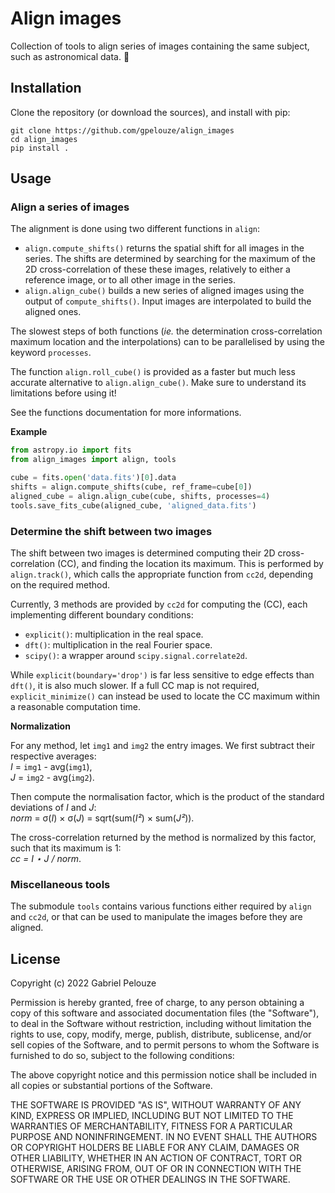 
# Align images

Collection of tools to align series of images containing the same subject, such
as astronomical data. :milky_way:

## Installation

Clone the repository (or download the sources), and install with pip:

~~~
git clone https://github.com/gpelouze/align_images
cd align_images
pip install .
~~~


## Usage

### Align a series of images

The alignment is done using two different functions in `align`:

- `align.compute_shifts()` returns the spatial shift for all images in the
  series. The shifts are determined by searching for the maximum of the 2D
  cross-correlation of these these images, relatively to either a reference
  image, or to all other image in the series.
- `align.align_cube()` builds a new series of aligned images using the output
  of `compute_shifts()`. Input images are interpolated to build the aligned
  ones.

The slowest steps of both functions (*ie.* the determination cross-correlation
maximum location and the interpolations) can to be parallelised by using the
keyword `processes`.

The function `align.roll_cube()` is provided as a faster but much less accurate
alternative to `align.align_cube()`. Make sure to understand its limitations
before using it!

See the functions documentation for more informations.

**Example**

~~~python
from astropy.io import fits
from align_images import align, tools

cube = fits.open('data.fits')[0].data
shifts = align.compute_shifts(cube, ref_frame=cube[0])
aligned_cube = align.align_cube(cube, shifts, processes=4)
tools.save_fits_cube(aligned_cube, 'aligned_data.fits')
~~~

### Determine the shift between two images

The shift between two images is determined computing their 2D
cross-correlation (CC), and finding the location its maximum. This is performed by
`align.track()`, which calls the appropriate function from `cc2d`, depending on
the required method.

Currently, 3 methods are provided by `cc2d` for computing the (CC), each
implementing different boundary conditions:

- `explicit()`: multiplication in the real space.
- `dft()`: multiplication in the real Fourier space.
- `scipy()`: a wrapper around `scipy.signal.correlate2d`.

While `explicit(boundary='drop')` is far less sensitive to edge effects than
`dft()`, it is also much slower. If a full CC map is not required,
`explicit_minimize()` can instead be used to locate the CC maximum within a
reasonable computation time.

**Normalization**

For any method, let `img1` and `img2` the entry images. We first subtract their
respective averages:  
*I* = `img1` - avg(`img1`),  
*J* = `img2` - avg(`img2`).

Then compute the normalisation factor, which is the product of the standard
deviations of *I* and *J*:  
*norm* = σ(*I*) × σ(*J*) = sqrt(sum(*I²*) × sum(*J²*)).

The cross-correlation returned by the method is normalized by this factor, such
that its maximum is 1:  
*cc = I ⋆ J / norm*.


### Miscellaneous tools

The submodule `tools` contains various functions either required by `align` and
`cc2d`, or that can be used to manipulate the images before they are aligned.


## License

Copyright (c) 2022 Gabriel Pelouze

Permission is hereby granted, free of charge, to any person obtaining a copy
of this software and associated documentation files (the "Software"), to deal
in the Software without restriction, including without limitation the rights
to use, copy, modify, merge, publish, distribute, sublicense, and/or sell
copies of the Software, and to permit persons to whom the Software is
furnished to do so, subject to the following conditions:

The above copyright notice and this permission notice shall be included in all
copies or substantial portions of the Software.

THE SOFTWARE IS PROVIDED "AS IS", WITHOUT WARRANTY OF ANY KIND, EXPRESS OR
IMPLIED, INCLUDING BUT NOT LIMITED TO THE WARRANTIES OF MERCHANTABILITY,
FITNESS FOR A PARTICULAR PURPOSE AND NONINFRINGEMENT. IN NO EVENT SHALL THE
AUTHORS OR COPYRIGHT HOLDERS BE LIABLE FOR ANY CLAIM, DAMAGES OR OTHER
LIABILITY, WHETHER IN AN ACTION OF CONTRACT, TORT OR OTHERWISE, ARISING FROM,
OUT OF OR IN CONNECTION WITH THE SOFTWARE OR THE USE OR OTHER DEALINGS IN THE
SOFTWARE.

